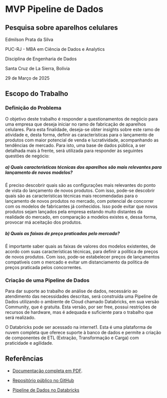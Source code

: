# MVP Pipeline de Dados

## Pesquisa sobre aparelhos celulares

Edmilson Prata da Silva

PUC-RJ - MBA em Ciência de Dados e Analytics

Disciplina de Engenharia de Dados

Santa Cruz de La Sierra, Bolívia

29 de Março de 2025


## Escopo do Trabalho

### Definição do Problema

O objetivo deste trabalho é responder a questionamentos de negócio para uma empresa que deseja iniciar no ramo de fabricação de aparelhos celulares. Para esta finalidade, deseja-se obter insights sobre este ramo de atividade e, desta forma, definir as características para o lançamento de produtos com maior potencial de venda e lucratividade, acompanhando as tendências de mercado. Para isto, uma base de dados pública, a ser detalhada mais à frente, será utilizada para responder às seguintes questões de negócio:

##### a) Quais características técnicas dos aparelhos são mais relevantes para lançamento de novos modelos?

É preciso descobrir quais são as configurações mais relevantes do ponto de vista do lançamento de novos produtos. Com isso, pode-se descobrir quais são as características técnicas mais recomendadas para o lançamento de novos produtos no mercado, com potencial de concorrer com os modelos de fabricantes já conhecidos. Isso pode evitar que novos produtos sejam lançados pela empresa estando muito distantes da realidade do mercado, em comparação a modelos existes e, dessa forma, provocar má aceitação dos produtos.
 
##### b) Quais as faixas de preço praticadas pelo mercado?

É importante saber quais as faixas de valores dos modelos existentes, de acordo com suas características técnicas, para definir a política de preços de novos produtos. Com isso, pode-se estabelecer preços de lançamentos compatíveis com o mercado e evitar um distanciamento da política de preços praticada pelos concorrentes.

### Criação de uma Pipeline de Dados

Para dar suporte ao trabalho de análise de dados, necessário ao atendimento das necessidades descritas, será construída uma Pipeline de Dados utilizando o ambiente de Cloud chamado Databricks, em sua versão Community, que é gratuita. Esta versão, por ser free, possui restrições de recursos de hardware, mas é adequada e suficiente para o trabalho que será realizado.

O Databricks pode ser acessado na internet1. Esta é uma plataforma de nuvem completa que oferece suporte à banco de dados e permite a criação de componentes de ETL (Extração, Transformação e Carga) com praticidade e agilidade.

## Referências

- [Documentação completa em PDF](https://github.com/edprata/pucrj_cellphones/blob/main/PUC-RJ%20-%20MVP%20Engenharia%20de%20Dados.pdf).

- [Repositório público no GitHub](https://github.com/edprata/pucrj_cellphones)

- [Pipeline de Dados no Databricks](https://community.cloud.databricks.com/browse?o=1758448520056791)
